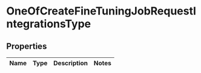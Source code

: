 # OneOfCreateFineTuningJobRequestIntegrationsType

## Properties
Name | Type | Description | Notes
------------ | ------------- | ------------- | -------------
